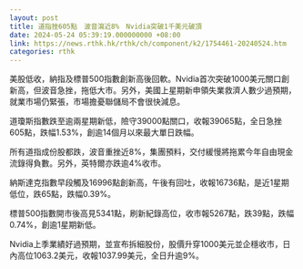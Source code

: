 ```yaml
---
layout: post
title: 道指挫605點　波音瀉近8%　Nvidia突破1千美元破頂
date: 2024-05-24 05:39:19.000000000 +08:00
link: https://news.rthk.hk/rthk/ch/component/k2/1754461-20240524.htm
categories: rthk
---
```


美股低收，納指及標普500指數創新高後回軟。Nvidia首次突破1000美元關口創新高，但波音急挫，拖低大市。另外，美國上星期新申領失業救濟人數少過預期，就業市場仍緊張，市場擔憂聯儲局不會很快減息。

道瓊斯指數跌至逾兩星期新低，險守39000點關口，收報39065點，全日急挫605點，跌幅1.53%，創逾14個月以來最大單日跌幅。

所有道指成份股都跌，波音重挫近8%，集團預料，交付緩慢將拖累今年自由現金流錄得負數。另外，英特爾亦跌逾4%收市。

納斯達克指數早段觸及16996點創新高，午後有回吐，收報16736點，是近1星期低位，跌65點，跌幅0.39%。

標普500指數開市後高見5341點，刷新紀錄高位，收市報5267點，跌39點，跌幅0.74%，創逾1星期新低。

Nvidia上季業績好過預期，並宣布拆細股份，股價升穿1000美元並企穩收市，日內高位1063.2美元，收報1037.99美元，全日升逾9%。
